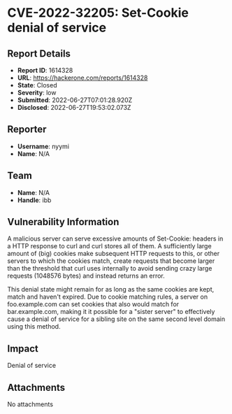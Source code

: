 # CVE-2022-32205: Set-Cookie denial of service

## Report Details
- **Report ID**: 1614328
- **URL**: https://hackerone.com/reports/1614328
- **State**: Closed
- **Severity**: low
- **Submitted**: 2022-06-27T07:01:28.920Z
- **Disclosed**: 2022-06-27T19:53:02.073Z

## Reporter
- **Username**: nyymi
- **Name**: N/A

## Team
- **Name**: N/A
- **Handle**: ibb

## Vulnerability Information
A malicious server can serve excessive amounts of Set-Cookie: headers in a HTTP response to curl and curl stores all of them. A sufficiently large amount of (big) cookies make subsequent HTTP requests to this, or other servers to which the cookies match, create requests that become larger than the threshold that curl uses internally to avoid sending crazy large requests (1048576 bytes) and instead returns an error.

This denial state might remain for as long as the same cookies are kept, match and haven't expired. Due to cookie matching rules, a server on foo.example.com can set cookies that also would match for bar.example.com, making it it possible for a "sister server" to effectively cause a denial of service for a sibling site on the same second level domain using this method.

## Impact

Denial of service

## Attachments
No attachments
